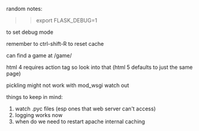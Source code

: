 random notes:

>> export FLASK_DEBUG=1

to set debug mode

remember to ctrl-shift-R to reset cache

can find a game at /game/<some string>

html 4 requires action tag so look into that
(html 5 defaults to just the same page)

pickling might not work with mod_wsgi watch out

things to keep in mind:
1. watch .pyc files (esp ones that web server can't access)
2. logging works now
3. when do we need to restart apache
   internal caching
